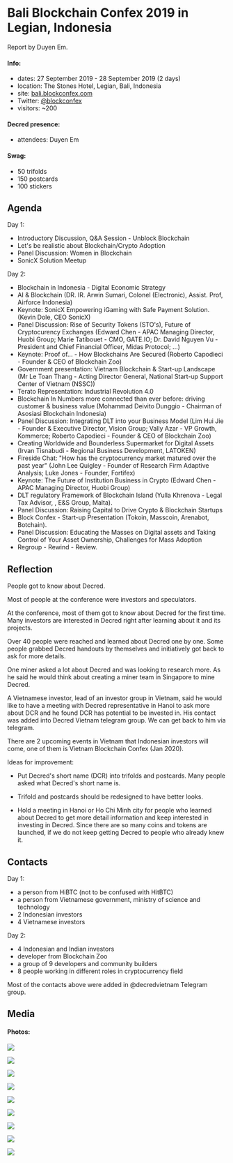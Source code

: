 # Bali Blockchain Confex 2019 in Legian, Indonesia

Report by Duyen Em.

#### Info:

* dates: 27 September 2019 - 28 September 2019 (2 days)
* location: The Stones Hotel, Legian, Bali, Indonesia
* site: [bali.blockconfex.com](https://bali.blockconfex.com/)
* Twitter: [@blockconfex](https://twitter.com/blockconfex)
* visitors: ~200

#### Decred presence:

* attendees: Duyen Em

#### Swag:

* 50 trifolds
* 150 postcards
* 100 stickers

## Agenda

Day 1:

* Introductory Discussion, Q&A Session - Unblock Blockchain
* Let's be realistic about Blockchain/Crypto Adoption
* Panel Discussion: Women in Blockchain
* SonicX Solution Meetup

Day 2:

* Blockchain in Indonesia - Digital Economic Strategy
* AI & Blockchain (DR. IR. Arwin Sumari, Colonel (Electronic), Assist. Prof, Airforce Indonesia)
* Keynote: SonicX Empowering iGaming with Safe Payment Solution. (Kevin Dole, CEO SonicX)
* Panel Discussion: Rise of Security Tokens (STO's), Future of Cryptocurency Exchanges (Edward Chen - APAC Managing Director, Huobi Group; Marie Tatibouet - CMO, GATE.IO; Dr. David Nguyen Vu - President and Chief Financial Officer, Midas Protocol; ...)
* Keynote: Proof of... - How Blockchains Are Secured (Roberto Capodieci - Founder & CEO of Blockchain Zoo)
* Government presentation: Vietnam Blockchain & Start-up Landscape (Mr Le Toan Thang - Acting Director General, National Start-up Support Center of Vietnam (NSSC))
* Terato Representation: Industrial Revolution 4.0
* Blockchain In Numbers more connected than ever before: driving customer & business value (Mohammad Deivito Dunggio - Chairman of Asosiasi Blockchain Indonesia)
* Panel Discussion: Integrating DLT into your Business Model (Lim Hui Jie - Founder & Executive Director, Vision Group; Vally Azar - VP Growth, Kommerce; Roberto Capodieci - Founder & CEO of Blockchain Zoo)
* Creating Worldwide and Bounderless Supermarket for Digital Assets (Irvan Tisnabudi - Regional Business Development, LATOKEN)
* Fireside Chat: "How has the cryptocurrency market matured over the past year" (John Lee Quigley - Founder of Research Firm Adaptive Analysis; Luke Jones - Founder, Fortifex)
* Keynote: The Future of Institution Business in Crypto (Edward Chen - APAC Managing Director, Huobi Group)
* DLT regulatory Framework of Blockchain Island (Yulla Khrenova - Legal Tax Advisor, , E&S Group, Malta).
* Panel Discussion: Raising Capital to Drive Crypto & Blockchain Startups
* Block Confex - Start-up Presentation (Tokoin, Masscoin, Arenabot, Botchain).
* Panel Discussion: Educating the Masses on Digital assets and Taking Control of Your Asset Ownership, Challenges for Mass Adoption
* Regroup - Rewind - Review.

## Reflection

People got to know about Decred.

Most of people at the conference were investors and speculators.

At the conference, most of them got to know about Decred for the first time. Many investors are interested in Decred right after learning about it and its projects.

Over 40 people were reached and learned about Decred one by one. Some people grabbed Decred handouts by themselves and initiatively got back to ask for more details. 

One miner asked a lot about Decred and was looking to research more. As he said he would think about creating a miner team in Singapore to mine Decred. 

A Vietnamese investor, lead of an investor group in Vietnam, said he would like to have a meeting with Decred representative in Hanoi to ask more about DCR and he found DCR has potential to be invested in. His contact was added into Decred Vietnam telegram group. We can get back to him via telegram. 

There are 2 upcoming events in Vietnam that Indonesian investors will come, one of them is Vietnam Blockchain Confex (Jan 2020).

Ideas for improvement:

- Put Decred's short name (DCR) into trifolds and postcards. Many people asked what Decred's short name is.

- Trifold and postcards should be redesigned to have better looks. 

- Hold a meeting in Hanoi or Ho Chi Minh city for people who learned about Decred to get more detail information and keep interested in investing in Decred. Since there are so many coins and tokens are launched, if we do not keep getting Decred to people who  already knew it.

## Contacts

Day 1:

* a person from HiBTC (not to be confused with HitBTC)
* a person from Vietnamese government, ministry of science and technology
* 2 Indonesian investors
* 4 Vietnamese investors

Day 2:

* 4 Indonesian and Indian investors
* developer from Blockchain Zoo
* a group of 9 developers and community builders
* 8 people working in different roles in cryptocurrency field

Most of the contacts above were added in @decredvietnam Telegram group.

## Media

#### Photos:

![](https://user-images.githubusercontent.com/46216385/66362221-0dff6980-e9ac-11e9-805f-bdbe64238d1b.jpeg)

![](https://user-images.githubusercontent.com/46216385/66362219-0d66d300-e9ac-11e9-9af6-7cc9fcbd30de.jpg)

![](https://user-images.githubusercontent.com/46216385/66363676-405f9580-e9b1-11e9-897b-ee9d1f1abebe.jpeg)

![](https://user-images.githubusercontent.com/46216385/66362214-0b9d0f80-e9ac-11e9-9263-d85533b6cca9.jpg)

![](https://user-images.githubusercontent.com/46216385/66362215-0c35a600-e9ac-11e9-95fc-9f0ad55230e7.jpg)

![](https://user-images.githubusercontent.com/46216385/66362216-0c35a600-e9ac-11e9-918c-31ee9c80f755.jpg)

![](https://user-images.githubusercontent.com/46216385/66362217-0cce3c80-e9ac-11e9-9b4b-dbefa5127ecc.jpg)

![](https://user-images.githubusercontent.com/46216385/66362218-0cce3c80-e9ac-11e9-9af6-89cbd98102ea.jpg)

![](https://user-images.githubusercontent.com/46216385/66362220-0d66d300-e9ac-11e9-967c-b8991373b9a3.jpg)
